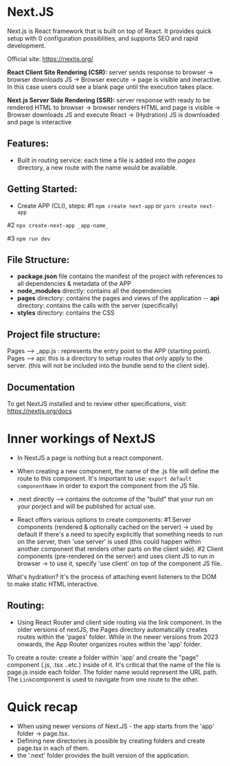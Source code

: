 # Next.JS

Next.js is React framework that is built on top of React. It provides quick setup with 0 configuration possiblities, and supports SEO and rapid development.

Official site: https://nextjs.org/

**React Client Site Rendering (CSR):**
server sends response to browser -> browser downloads JS -> Browser execute -> page is visible and ineractive. In this case users could see a blank page until the execution takes place.

**Next.js Server Side Rendering (SSR):**
server response with ready to be rendered HTML to browser -> browser renders HTML and page is visible -> Browser downloads JS and execute React -> (Hydration) JS is downloaded and page is interactive

## Features:
- Built in routing service: each time a file is added into the _pages_ directory, a new route with the name would be available.

## Getting Started:
- Create APP (CLI), steps:
#1
`npm create next-app`
or
`yarn create next-app`

#2 `npx create-next-app _app-name_`

#3 `npm run dev` 


## File Structure:
- **package.json** file contains the manifest of the project with references to all dependencies & metadata of the APP
- **node_modules** directly: contains all the dependencies
- **pages** directory: contains the pages and views of the application
-- **api** directory: contains the calls with the server (specifically)
- **styles** directory: contains the CSS

## Project file structure:
<!-- Below is not the latest concepts, as NextJS have a new concept of "app" which replaces pages-->
Pages --> _app.js : represents the entry point to the APP (starting point). 
Pages --> api: this is a directory to setup routes that only apply to the server. (this will not be included into the bundle send to the client side).

## Documentation
To get NextJS installed and to review other specifications, visit: https://nextjs.org/docs

# Inner workings of NextJS
- In NextJS a page is nothing but a react component.
- When creating a new component, the name of the .js file will define the route to this component.
It's important to use: 
`export default componentName`
in order to export the component from the JS file.

- .next directly --> contains the outcome of the "build" that your run on your porject and will be published for actual use.

- React offers various options to create components:
#1 Server components (rendered & optionally cached on the server) -> used by default
If there's a need to specify explicitly that something needs to run on the server, then 'use server' is used (this could happen within another component that renders other parts on the client side).
#2 Client components (pre-rendered on the server) and uses client JS to run in browser -> to use it, specify 'use client' on top of the component JS file.

What's hydration? It's the process of attaching event listeners to the DOM to make static HTML interactive.

## Routing:
- Using React Router and client side routing via the link component.
In the older versions of nextJS, the Pages directory automatically creates routes within the 'pages' folder. While in the newer versions from 2023 onwards, the App Router organizes routes within the 'app' folder.

To create a route: create a folder within 'app' and create the "page" component (.js, .tsx ..etc.) inside of it. It's critical that the name of the file is page.js inside each folder.
The folder name would represent the URL path.
The `Link`component is used to navigate from one route to the other.

# Quick recap
- When using newer versions of Next.JS - the app starts from the 'app' folder -> page.tsx.
- Defining new directories is possible by creating folders and create page.tsx in each of them.
- the '.next' folder provides the built version of the application.